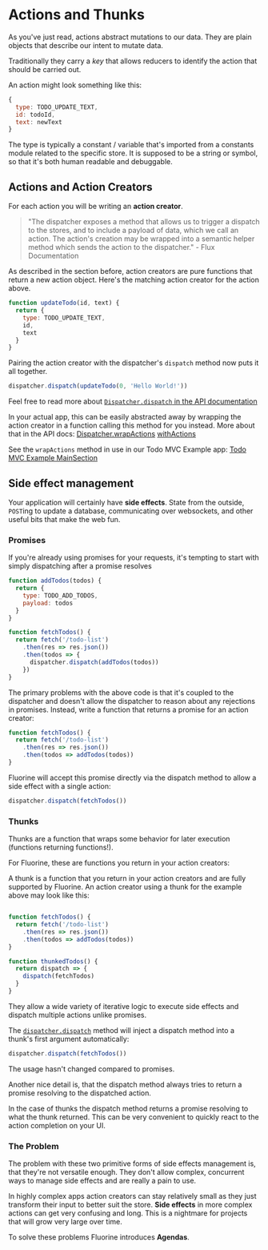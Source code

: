 # Actions and Thunks

As you've just read, actions abstract mutations to our data. They are plain
objects that describe our intent to mutate data.

Traditionally they carry a *key* that allows reducers to identify the action
that should be carried out.

An action might look something like this:

```js
{
  type: TODO_UPDATE_TEXT,
  id: todoId,
  text: newText
}
```

The type is typically a constant / variable that's imported from
a constants module related to the specific store. It is supposed
to be a string or symbol, so that it's both human readable and
debuggable.

## Actions and Action Creators

For each action you will be writing an **action creator**.

> "The dispatcher exposes a method that allows us to trigger a
> dispatch to the stores, and to include a payload of data,
> which we call an action. The action's creation may be wrapped
> into a semantic helper method which sends the action to the
> dispatcher." - Flux Documentation

As described in the section before, action creators are pure functions that
return a new action object. Here's the matching action creator for the action
above.

```js
function updateTodo(id, text) {
  return {
    type: TODO_UPDATE_TEXT,
    id,
    text
  }
}
```

Pairing the action creator with the dispatcher's `dispatch` method now puts
it all together.

```js
dispatcher.dispatch(updateTodo(0, 'Hello World!'))
```

Feel free to read more about
[`Dispatcher.dispatch` in the API documentation](../api/dispatcher.md#dispatch)

In your actual app, this can be easily abstracted away
by wrapping the action creator in a function calling
this method for you instead. More about that in the
API docs:
[Dispatcher.wrapActions](../api/dispatcher.md#wrapActions)
[withActions](../api/withActions.md)

See the `wrapActions` method in use in our Todo MVC
Example app:
[Todo MVC Example MainSection](https://github.com/philpl/fluorine/blob/master/examples/todo/src/components/MainSection.jsx)

## Side effect management

Your application will certainly have **side effects**. State from the outside,
`POST`ing to update a database, communicating over websockets, and other
useful bits that make the web fun.

### Promises

If you're already using promises for your requests, it's tempting to start with
simply dispatching after a promise resolves

```js
function addTodos(todos) {
  return {
    type: TODO_ADD_TODOS,
    payload: todos
  }
}

function fetchTodos() {
  return fetch('/todo-list')
    .then(res => res.json())
    .then(todos => {
      dispatcher.dispatch(addTodos(todos))
    })
}
```

The primary problems with the above code is that it's coupled to the dispatcher
and doesn't allow the dispatcher to reason about any rejections in promises.
Instead, write a function that returns a promise for an action creator:

```js
function fetchTodos() {
  return fetch('/todo-list')
    .then(res => res.json())
    .then(todos => addTodos(todos))
}
```

Fluorine will accept this promise directly via the dispatch method
to allow a side effect with a single action:

```js
dispatcher.dispatch(fetchTodos())
```

### Thunks

Thunks are a function that wraps some behavior for later execution (functions
returning functions!).

For Fluorine, these are functions you return in your action creators:

A thunk is a function that you return in your action
creators and are fully supported by Fluorine. An action
creator using a thunk for the example above may look
like this:

```js

function fetchTodos() {
  return fetch('/todo-list')
    .then(res => res.json())
    .then(todos => addTodos(todos))
}

function thunkedTodos() {
  return dispatch => {
    dispatch(fetchTodos)
  }
}
```

They allow a wide variety of iterative logic to execute side effects and
dispatch multiple actions unlike promises.

The [`dispatcher.dispatch`](../api/dispatcher.md#dispatch)
method will inject a dispatch method into a thunk's first
argument automatically:

```js
dispatcher.dispatch(fetchTodos())
```

The usage hasn't changed compared to promises.

Another nice detail is, that the dispatch method always tries to
return a promise resolving to the dispatched action.

In the case of thunks the dispatch method returns a promise
resolving to what the thunk returned. This can be very
convenient to quickly react to the action completion on
your UI.

### The Problem

The problem with these two primitive forms of side
effects management is, that they're not versatile
enough. They don't allow complex, concurrent ways to
manage side effects and are really a pain to use.

In highly complex apps action creators can stay relatively
small as they just transform their input to better suit
the store. **Side effects** in more complex actions
can get very confusing and long. This is a nightmare for projects
that will grow very large over time.

To solve these problems Fluorine introduces **Agendas**.

